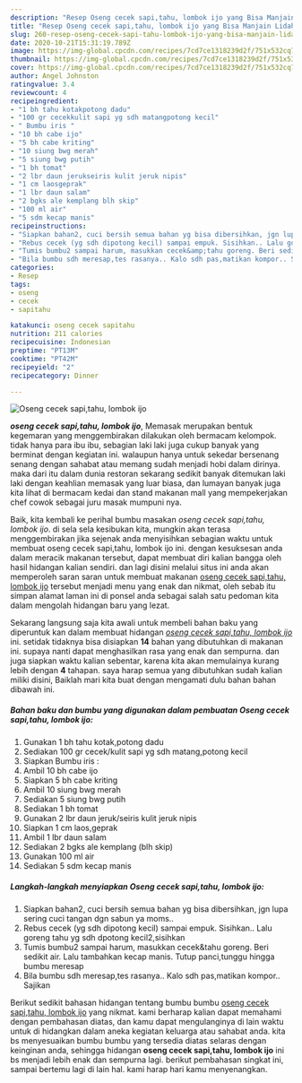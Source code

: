 ```yaml
---
description: "Resep Oseng cecek sapi,tahu, lombok ijo yang Bisa Manjain Lidah"
title: "Resep Oseng cecek sapi,tahu, lombok ijo yang Bisa Manjain Lidah"
slug: 260-resep-oseng-cecek-sapi-tahu-lombok-ijo-yang-bisa-manjain-lidah
date: 2020-10-21T15:31:19.789Z
image: https://img-global.cpcdn.com/recipes/7cd7ce1318239d2f/751x532cq70/oseng-cecek-sapitahu-lombok-ijo-foto-resep-utama.jpg
thumbnail: https://img-global.cpcdn.com/recipes/7cd7ce1318239d2f/751x532cq70/oseng-cecek-sapitahu-lombok-ijo-foto-resep-utama.jpg
cover: https://img-global.cpcdn.com/recipes/7cd7ce1318239d2f/751x532cq70/oseng-cecek-sapitahu-lombok-ijo-foto-resep-utama.jpg
author: Angel Johnston
ratingvalue: 3.4
reviewcount: 4
recipeingredient:
- "1 bh tahu kotakpotong dadu"
- "100 gr cecekkulit sapi yg sdh matangpotong kecil"
- " Bumbu iris "
- "10 bh cabe ijo"
- "5 bh cabe kriting"
- "10 siung bwg merah"
- "5 siung bwg putih"
- "1 bh tomat"
- "2 lbr daun jerukseiris kulit jeruk nipis"
- "1 cm laosgeprak"
- "1 lbr daun salam"
- "2 bgks ale kemplang blh skip"
- "100 ml air"
- "5 sdm kecap manis"
recipeinstructions:
- "Siapkan bahan2, cuci bersih semua bahan yg bisa dibersihkan, jgn lupa sering cuci tangan dgn sabun ya moms.."
- "Rebus cecek (yg sdh dipotong kecil) sampai empuk. Sisihkan.. Lalu goreng tahu yg sdh dpotong kecil2,sisihkan"
- "Tumis bumbu2 sampai harum, masukkan cecek&amp;tahu goreng. Beri sedikit air. Lalu tambahkan kecap manis. Tutup panci,tunggu hingga bumbu meresap"
- "Bila bumbu sdh meresap,tes rasanya.. Kalo sdh pas,matikan kompor.. Sajikan"
categories:
- Resep
tags:
- oseng
- cecek
- sapitahu

katakunci: oseng cecek sapitahu 
nutrition: 211 calories
recipecuisine: Indonesian
preptime: "PT13M"
cooktime: "PT42M"
recipeyield: "2"
recipecategory: Dinner

---
```



![Oseng cecek sapi,tahu, lombok ijo](https://img-global.cpcdn.com/recipes/7cd7ce1318239d2f/751x532cq70/oseng-cecek-sapitahu-lombok-ijo-foto-resep-utama.jpg)

<b><i>oseng cecek sapi,tahu, lombok ijo</i></b>, Memasak merupakan bentuk kegemaran yang menggembirakan dilakukan oleh bermacam kelompok. tidak hanya para ibu ibu, sebagian laki laki juga cukup banyak yang berminat dengan kegiatan ini. walaupun hanya untuk sekedar bersenang senang dengan sahabat atau memang sudah menjadi hobi dalam dirinya. maka dari itu dalam dunia restoran sekarang sedikit banyak ditemukan laki laki dengan keahlian memasak yang luar biasa, dan lumayan banyak juga kita lihat di bermacam kedai dan stand makanan mall yang mempekerjakan chef cowok sebagai juru masak mumpuni nya.

Baik, kita kembali ke perihal bumbu masakan <i>oseng cecek sapi,tahu, lombok ijo</i>. di sela sela kesibukan kita, mungkin akan terasa menggembirakan jika sejenak anda menyisihkan sebagian waktu untuk membuat oseng cecek sapi,tahu, lombok ijo ini. dengan kesuksesan anda dalam meracik makanan tersebut, dapat membuat diri kalian bangga oleh hasil hidangan kalian sendiri. dan lagi disini melalui situs ini anda akan memperoleh saran saran untuk membuat makanan <u>oseng cecek sapi,tahu, lombok ijo</u> tersebut menjadi menu yang enak dan nikmat, oleh sebab itu simpan alamat laman ini di ponsel anda sebagai salah satu pedoman kita dalam mengolah hidangan baru yang lezat.




Sekarang langsung saja kita awali untuk membeli bahan baku yang diperuntuk kan dalam membuat hidangan <u><i>oseng cecek sapi,tahu, lombok ijo</i></u> ini. setidak tidaknya bisa disiapkan <b>14</b> bahan yang dibutuhkan di makanan ini. supaya nanti dapat menghasilkan rasa yang enak dan sempurna. dan juga siapkan waktu kalian sebentar, karena kita akan memulainya kurang lebih dengan <b>4</b> tahapan. saya harap semua yang dibutuhkan sudah kalian miliki disini, Baiklah mari kita buat dengan mengamati dulu bahan bahan dibawah ini.

<!--inarticleads1-->

##### Bahan baku dan bumbu yang digunakan dalam pembuatan Oseng cecek sapi,tahu, lombok ijo:

1. Gunakan 1 bh tahu kotak,potong dadu
1. Sediakan 100 gr cecek/kulit sapi yg sdh matang,potong kecil
1. Siapkan  Bumbu iris :
1. Ambil 10 bh cabe ijo
1. Siapkan 5 bh cabe kriting
1. Ambil 10 siung bwg merah
1. Sediakan 5 siung bwg putih
1. Sediakan 1 bh tomat
1. Gunakan 2 lbr daun jeruk/seiris kulit jeruk nipis
1. Siapkan 1 cm laos,geprak
1. Ambil 1 lbr daun salam
1. Sediakan 2 bgks ale kemplang (blh skip)
1. Gunakan 100 ml air
1. Sediakan 5 sdm kecap manis




<!--inarticleads2-->

##### Langkah-langkah menyiapkan Oseng cecek sapi,tahu, lombok ijo:

1. Siapkan bahan2, cuci bersih semua bahan yg bisa dibersihkan, jgn lupa sering cuci tangan dgn sabun ya moms..
1. Rebus cecek (yg sdh dipotong kecil) sampai empuk. Sisihkan.. Lalu goreng tahu yg sdh dpotong kecil2,sisihkan
1. Tumis bumbu2 sampai harum, masukkan cecek&amp;tahu goreng. Beri sedikit air. Lalu tambahkan kecap manis. Tutup panci,tunggu hingga bumbu meresap
1. Bila bumbu sdh meresap,tes rasanya.. Kalo sdh pas,matikan kompor.. Sajikan




Berikut sedikit bahasan hidangan tentang bumbu bumbu <u>oseng cecek sapi,tahu, lombok ijo</u> yang nikmat. kami berharap kalian dapat memahami dengan pembahasan diatas, dan kamu dapat mengulanginya di lain waktu untuk di hidangkan dalam aneka kegiatan keluarga atau sahabat anda. kita bs menyesuaikan bumbu bumbu yang tersedia diatas selaras dengan keinginan anda, sehingga hidangan <b>oseng cecek sapi,tahu, lombok ijo</b> ini bs menjadi lebih enak dan sempurna lagi. berikut pembahasan singkat ini, sampai bertemu lagi di lain hal. kami harap hari kamu menyenangkan.

